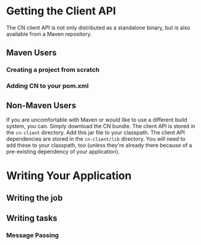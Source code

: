# Getting the Client API #
The CN client API is not only distributed as a standalone binary, but is also available from a Maven repository.

## Maven Users ##

### Creating a project from scratch ###

### Adding CN to your pom.xml ###

## Non-Maven Users ##
If you are uncomfortable with Maven or would like to use a different build system, you can.  Simply download the CN bundle.  The client API is stored in the `cn-client` directory.  Add this jar file to your classpath.  The client API dependencies are stored in the `cn-client/lib` directory.  You will need to add these to your classpath, too (unless they're already there because of a pre-existing dependency of your application).

# Writing Your Application #
## Writing the job ##

## Writing tasks ##

### Message Passing ###